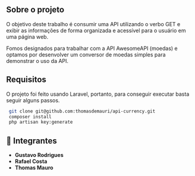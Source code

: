 ## Sobre o projeto

O objetivo deste trabalho é consumir uma API utilizando o verbo GET e exibir as informações de forma organizada e acessível para o usuário em uma página web.

Fomos designados para trabalhar com a API AwesomeAPI (moedas) e optamos por desenvolver um conversor de moedas simples para demonstrar o uso da API.

## Requisitos

O projeto foi feito usando Laravel, portanto, para conseguir executar basta seguir alguns passos.

```bash
 git clone git@github.com:thomasdemauri/api-currency.git
 composer install
 php artisan key:generate
```

## 👥 Integrantes
- **Gustavo Rodrigues**
- **Rafael Costa**
- **Thomas Mauro**
